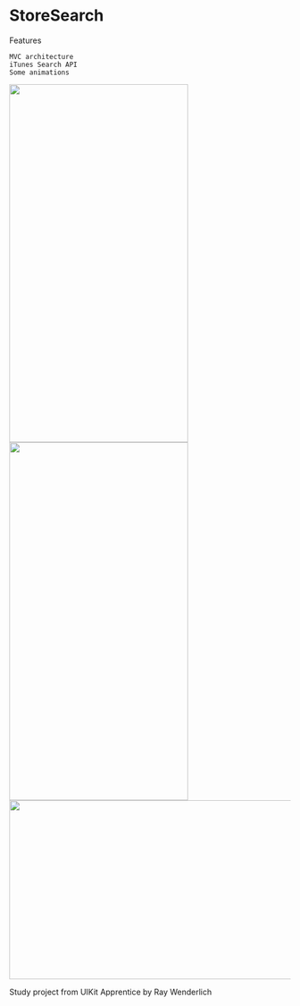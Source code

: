 # StoreSearch

Features

```
MVC architecture
iTunes Search API 
Some animations
```

<img src="https://user-images.githubusercontent.com/112777366/193404471-af452106-7649-4201-b50e-cfbbbb23f522.png" width="320" height="640">    <img src="https://user-images.githubusercontent.com/112777366/193404515-d292ec13-4d32-4fe1-947a-43ef1e0c9346.png" width="320" height="640">
<img src="https://user-images.githubusercontent.com/112777366/193533453-751e3e4d-5d3d-4f39-a5ab-b421a75dca35.png" width="640" height="320">

Study project from UIKit Apprentice by Ray Wenderlich


